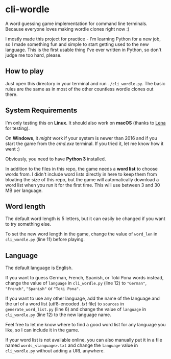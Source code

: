 # cli-wordle

A word guessing game implementation for command line terminals. Because everyone loves making wordle clones right now :)

I mostly made this project for practice - I'm learning Python for a new job, so I made something fun and simple to start getting used to the new language. This is the first usable thing I've ever written in Python, so don't judge me too hard, please.

## How to play

Just open this directory in your terminal and run `./cli_wordle.py`. The basic rules are the same as in most of the other countless wordle clones out there.

## System Requirements

I'm only testing this on **Linux**. It should also work on **macOS** (thanks to [Lena](https://github.com/lenaschimmel/) for testing).  

On **Windows**, it *might* work if your system is newer than 2016 and if you start the game from the *cmd.exe* terminal. If you tried it, let me know how it went :)

Obviously, you need to have **Python 3** installed.

In addition to the files in this repo, the game needs a **word list** to choose words from. I didn't include word lists directly in here to keep them from bloating the size of this repo, but the game will automatically download a word list when you run it for the first time. This will use between 3 and 30 MB per language.

## Word length
The default word length is 5 letters, but it can easily be changed if you want to try something else.

To set the new word length in the game, change the value of `word_len` in `cli_wordle.py` (line 11) before playing.

## Language

The default language is English. 

If you want to guess German, French, Spanish, or Toki Pona words instead, change the value of `language` in `cli_wordle.py` (line 12) to `"German"`, `"French"`, `"Spanish"` or `"Toki Pona"`.

If you want to use any other language, add the name of the language and the url of a word list (utf8-encoded _.txt_ file) to `sources` in `generate_word_list.py` (line 6) and change the value of `language` in `cli_wordle.py` (line 12) to the new language name.

Feel free to let me know where to find a good word list for any language you like, so I can include it in the game.

If your word list is not available online, you can also manually put it in a file named `words_<language>.txt` and change the `language` value in `cli_wordle.py` without adding a URL anywhere.